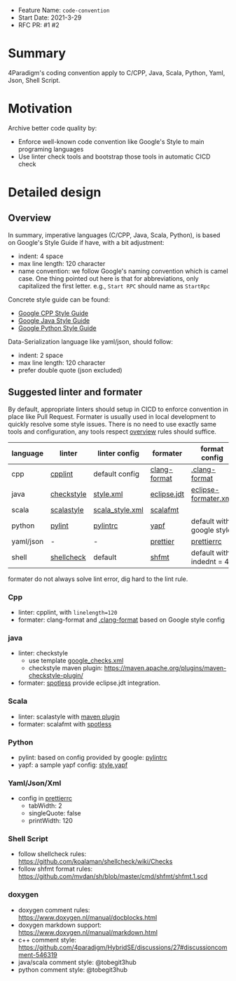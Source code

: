 - Feature Name: `code-convention`
- Start Date: 2021-3-29
- RFC PR: #1 #2

# Summary

[summary]: summary

4Paradigm's coding convention apply to C/CPP, Java, Scala, Python, Yaml, Json, Shell Script.

# Motivation

[motivation]: motivation

Archive better code quality by:

- Enforce well-known code convention like Google's Style to main programing languages
- Use linter check tools and bootstrap those tools in automatic CICD check

# Detailed design

[detailed-design]: detailed-design

## Overview

[overview]: overview

In summary, imperative languages (C/CPP, Java, Scala, Python), is based on Google's Style Guide if have, with a bit adjustment:

- indent: 4 space
- max line length: 120 character
- name convention: we follow Google's naming convention which is camel case. One thing pointed out here is that for abbreviations, only capitalized the first letter. e.g., `Start RPC` should name as `StartRpc`

Concrete style guide can be found:

- [Google CPP Style Guide](https://google.github.io/styleguide/cppguide.html)
- [Google Java Style Guide](https://google.github.io/styleguide/javaguide.html)
- [Google Python Style Guide](https://google.github.io/styleguide/pyguide.html)

Data-Serialization language like yaml/json, should follow:

- indent: 2 space
- max line length: 120 character
- prefer double quote (json excluded)

## Suggested linter and formater

By default, appropriate linters should setup in CICD to enforce convention in place like Pull Request. Formater is usually used in local development to quickly resolve some style issues. There is no need to use exactly same tools and configuration, any tools respect [overview](#overview) rules should suffice.

| language  | linter                                               | linter config                                                                      | formater                                                           | format config                                                                  |
| --------- | ---------------------------------------------------- | ---------------------------------------------------------------------------------- | ------------------------------------------------------------------ | ------------------------------------------------------------------------------ |
| cpp       | [cpplint](https://github.com/cpplint/cpplint)        | default config                                                                     | [clang-format](https://clang.llvm.org/docs/ClangFormat.html)       | [.clang-format](https://github.com/4paradigm/HybridSE/blob/main/.clang-format) |
| java      | [checkstyle](https://checkstyle.sourceforge.io/)     | [style.xml](https://github.com/4paradigm/HybridSE/blob/main/java/style_checks.xml) | [eclipse.jdt](https://github.com/eclipse/eclipse.jdt.core) | [eclipse-formater.xml](https://github.com/4paradigm/HybridSE/blob/main/java/eclipse-formatter.xml)                                                        |
| scala | [scalastyle](http://www.scalastyle.org/) | [scala_style.xml](https://github.com/4paradigm/NativeSpark/blob/main/native-spark/scala_style.xml) | [scalafmt](https://scalameta.org/scalafmt) | |
| python    | [pylint](https://www.pylint.org/)                    | [pylintrc](https://github.com/4paradigm/HybridSE/blob/main/pylintrc)               | [yapf](https://github.com/google/yapf)                             | default with google style                                                      |
| yaml/json | -                                                    | -                                                                                  | [prettier](https://prettier.io/)                                   | [prettierrc](https://github.com/4paradigm/HybridSE/blob/main/.prettierrc.yml)  |
| shell     | [shellcheck](https://github.com/koalaman/shellcheck) | default                                                                            | [shfmt](https://github.com/mvdan/sh)                               | default with indednt = 4                                                       |

formater do not always solve lint error, dig hard to the lint rule.

### Cpp

[style-cpp]: style-cpp

- linter: cpplint, with `linelength=120`
- formater: clang-format and [.clang-format](https://github.com/4paradigm/HybridSE/blob/main/.clang-format) based on Google style config

### java

- linter: checkstyle
  - use template [google_checks.xml](https://github.com/checkstyle/checkstyle/blob/master/src/main/resources/google_checks.xml)
  - checkstyle maven plugin: <https://maven.apache.org/plugins/maven-checkstyle-plugin/>
- formater: [spotless](https://github.com/diffplug/spotless/tree/master/plugin-maven) provide eclipse.jdt integration.

### Scala

- linter: scalastyle with [maven plugin](http://www.scalastyle.org/maven.html)
- formater: scalafmt with [spotless](https://github.com/diffplug/spotless/tree/master/plugin-maven)

### Python

- pylint: based on config provided by google: [pylintrc](https://google.github.io/styleguide/pylintrc)
- yapf: a sample yapf config: [style.yapf](https://github.com/4paradigm/HybridSE/blob/main/.style.yapf)

### Yaml/Json/Xml

- config in [prettierrc](https://github.com/4paradigm/HybridSE/blob/feat/style-and-doc/.prettierrc.yml)
  - tabWidth: 2
  - singleQuote: false
  - printWidth: 120

### Shell Script

- follow shellcheck rules: <https://github.com/koalaman/shellcheck/wiki/Checks>
- follow shfmt format rules: <https://github.com/mvdan/sh/blob/master/cmd/shfmt/shfmt.1.scd>

### doxygen

- doxygen comment rules: <https://www.doxygen.nl/manual/docblocks.html>
- doxygen markdown support: <https://www.doxygen.nl/manual/markdown.html>
- c++ comment style: <https://github.com/4paradigm/HybridSE/discussions/27#discussioncomment-546319>
- java/scala comment style: @tobegit3hub
- python comment style: @tobegit3hub
